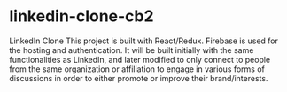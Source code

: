 # linkedin-clone-cb2
LinkedIn Clone
This project is built with React/Redux. Firebase is used for the hosting and authentication. 
It will be built initially with the same functionalities as LinkedIn, and later modified to only connect to people from the same organization or affiliation to engage in various forms of discussions in order to either promote or improve their brand/interests.
